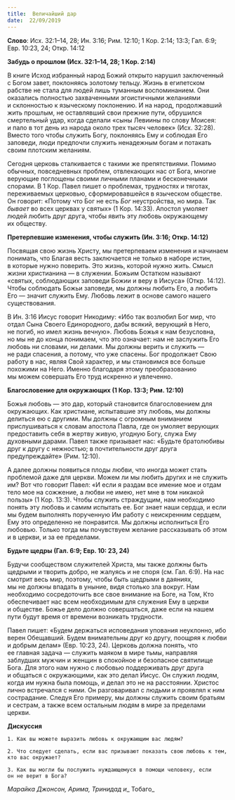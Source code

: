 ```yaml
---
title:  Величайший дар
date:  22/09/2019
---
```


**Слово**: Исх. 32:1–14, 28; Ин. 3:16; Рим. 12:10; 1 Кор. 2:14; 13:3; Гал. 6:9; Евр. 10:23, 24; Откр. 14:12

**Забудь о прошлом (Исх. 32:1–14, 28; 1 Кор. 2:14)**

В книге Исход избранный народ Божий открыто нарушил заключенный с Богом завет, поклоняясь золотому тельцу. Жизнь в египетском рабстве не стала для людей лишь туманным воспоминанием. Они оказались полностью захваченными эгоистичными желаниями и склонностью к языческому поклонению. И на народ, продолжавший жить прошлым, не оставлявший свои прежние пути, обрушился смертельный удар, когда сделали «сыны Левиины по слову Моисея: и пало в тот день из народа около трех тысяч человек» (Исх. 32:28). Вместо того чтобы служить Богу, поклоняясь Ему и соблюдая Его заповеди, люди предпочли служить ненадежным богам и потакать своим плотским желаниям.

Сегодня церковь сталкивается с такими же препятствиями. Помимо обычных, повседневных проблем, отвлекающих нас от Бога, многие верующие поглощены своими личными планами и бесконечными спорами. В 1 Кор. Павел пишет о проблемах, трудностях и тяготах, переживаемых церковью, сформировавшейся в языческом обществе. Он говорит: «Потому что Бог не есть _Бог_ неустройства, но мира. Так _бывает_ во всех церквах у святых» (1 Кор. 14:33). Апостол умоляет людей любить друг друга, чтобы явить эту любовь окружающему их обществу.

**Претерпевшие изменения, чтобы служить (Ин. 3:16; Откр. 14:12)**

Посвящая свою жизнь Христу, мы претерпеваем изменения и начинаем понимать, что Благая весть заключается не только в наборе истин, в которые нужно поверить. Это жизнь, которой нужно жить. Смысл жизни христианина — в служении. Божьим Остатком называют «святых, соблюдающих заповеди Божии и веру в Иисуса» (Откр. 14:12). Чтобы соблюдать Божьи заповеди, мы должны любить Его, а любить Его — значит служить Ему. Любовь лежит в основе самого нашего существования.

В Ин. 3:16 Иисус говорит Никодиму: «Ибо так возлюбил Бог мир, что отдал Сына Своего Единородного, дабы всякий, верующий в Него, не погиб, но имел жизнь вечную». Любовь Божья к нам безусловна, но мы не до конца понимаем, что это означает: нам не заслужить Его любовь ни словами, ни делами. Мы должны верить и служить — не ради спасения, а потому, что уже спасены. Бог продолжает Свою работу в нас, являя Свой характер, и мы становимся все больше похожими на Него. Именно благодаря этому преобразованию мы можем совершать Его труд искренно и увлеченно.

**Благословение для окружающих (1 Кор. 13:3; Рим. 12:10)**

Божья любовь — это дар, который становится благословением для окружающих. Как христиане, испытавшие эту любовь, мы должны делиться ею с другими. Мы должны c огромным вниманием прислушиваться к словам апостола Павла, где он умоляет верующих предоставить себя в жертву живую, угодную Богу, служа Ему духовными дарами. Павел также призывает нас: «Будьте братолюбивы друг к другу с нежностью; в почтительности друг друга предупреждайте» (Рим. 12:10).

А далее должны появиться плоды любви, что иногда может стать проблемой даже для церкви. Можем ли мы любить других и не служить им? Вот что говорит Павел: «И если я раздам все имение мое и отдам тело мое на сожжение, а любви не имею, нет мне в том никакой пользы» (1 Кор. 13:3). Чтобы служить страждущим, нам необходимо понять эту любовь и самим испытать ее. Бог знает наши сердца, и если мы будем выполнять порученную Им работу с неискренним сердцем, Ему это определенно не понравится. Мы должны исполниться Его любовью. Только тогда мы почувствуем желание рассказывать об этом и в церкви, и за ее пределами.

**Будьте щедры (Гал. 6:9; Евр. 10: 23, 24)**

Будучи сообществом служителей Христа, мы также должны быть щедрыми и творить добро, не жалуясь и не споря (см. Гал. 6:9). На нас смотрит весь мир, поэтому, чтобы быть щедрыми в даяниях, мы не должны впадать в уныние, видя столько зла вокруг. Нам необходимо сосредоточить все свое внимание на Боге, на Том, Кто обеспечивает нас всем необходимым для служения Ему в церкви и обществе. Божье дело должно совершаться, даже если на нашем пути будут время от времени возникать трудности.

Павел пишет: «Будем держаться исповедания упования неуклонно, ибо верен Обещавший. Будем внимательны друг ко другу, поощряя к любви и добрым делам» (Евр. 10:23, 24). Церковь должна понять, что ее главная задача — служить маяком в мире тьмы, направляя заблудших мужчин и женщин в спокойное и безопасное святилище Бога. Для этого нам нужно с любовью поддерживать друг друга и общаться с окружающими, как это делал Иисус. Он служил людям, когда им нужна была помощь, и делал это не на расстоянии. Христос лично встречался с ними. Он разговаривал с людьми и проявлял к ним сострадание. Следуя Его примеру, мы должны служить своим братьям и сестрам, а также всем остальным людям в мире за пределами церкви.

**Дискуссия**

`1.	Как вы можете выразить любовь к окружающим вас людям?`

`2.	Что следует сделать, если вас призывают показать свою любовь к тем, кто вас окружает?`

`3.	Как вы могли бы послужить нуждающемуся в помощи человеку, если он не верит в Бога?`

_Марайка Джонсон, Арима, Тринидад и__ Тобаго_